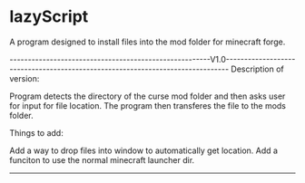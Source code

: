 # lazyScript
A program designed to install files into the mod folder for minecraft forge.

-------------------------------------------------------V1.0-------------------------------------------------------------------------------
Description of version:

Program detects the directory of the curse mod folder and then asks user for input for file location.
The program then transferes the file to the mods folder.

Things to add:

Add a way to drop files into window to automatically get location.
Add a funciton to use the normal minecraft launcher dir.

------------------------------------------------------------------------------------------------------------------------------------------
